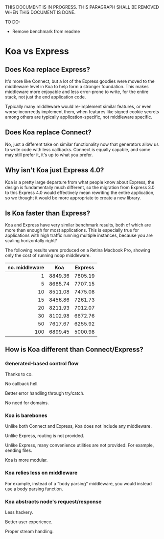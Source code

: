 THIS DOCUMENT IS IN PROGRESS. THIS PARAGRAPH SHALL BE REMOVED WHEN THIS DOCUMENT IS DONE.

TO DO:

- Remove benchmark from readme

# Koa vs Express

## Does Koa replace Express?

  It's more like Connect, but a lot of the Express goodies
  were moved to the middleware level in Koa to help form
  a stronger foundation. This makes middleware more enjoyable
  and less error-prone to write, for the entire stack, not
  just the end application code.

  Typically many middleware would
  re-implement similar features, or even worse incorrectly implement them,
  when features like signed cookie secrets among others are typically application-specific,
  not middleware specific.

## Does Koa replace Connect?

  No, just a different take on similar functionality
  now that generators allow us to write code with less
  callbacks. Connect is equally capable, and some may still prefer it,
  it's up to what you prefer.

## Why isn't Koa just Express 4.0?

  Koa is a pretty large departure from what people know about Express,
  the design is fundamentally much different, so the migration from
  Express 3.0 to this Express 4.0 would effectively mean rewriting
  the entire application, so we thought it would be more appropriate
  to create a new library.

## Is Koa faster than Express?

Koa and Express have very similar benchmark results, both of which are more than enough for most applications. This is especially true for applications with high traffic running multiple instances, because you are scaling horizontally right?

The following results were produced on a Retina Macbook Pro, showing only the cost of running noop middleware.

| no. middleware | Koa     | Express |
| --------------:| ------- | ------- |
|              1 | 8849.36 | 7805.19 |
|              5 | 8685.74 | 7707.15 |
|             10 | 8511.08 | 7475.08 |
|             15 | 8456.86 | 7261.73 |
|             20 | 8211.93 | 7012.07 |
|             30 | 8102.98 | 6672.76 |
|             50 | 7617.67 | 6255.92 |
|            100 | 6899.45 | 5000.98 |

## How is Koa different than Connect/Express?

### Generated-based control flow

  Thanks to co.

  No callback hell.

  Better error handling through try/catch.

  No need for domains.

### Koa is barebones

  Unlike both Connect and Express, Koa does not include any middleware.

  Unlike Express, routing is not provided.

  Unlike Express, many convenience utilities are not provided. For example, sending files.

  Koa is more modular.

### Koa relies less on middleware

  For example, instead of a "body parsing" middleware, you would instead use a body parsing function.

### Koa abstracts node's request/response

  Less hackery.
  
  Better user experience.

  Proper stream handling.
